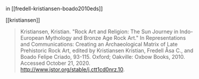 in [[fredell-kristiansen-boado2010eds]]

[[kristiansen]]

> Kristiansen, Kristian. "Rock Art and Religion: The Sun Journey in Indo-European Mythology and Bronze Age Rock Art." In Representations and Communications: Creating an Archaeological Matrix of Late Prehistoric Rock Art, edited by Kristiansen Kristian, Fredell Åsa C., and Boado Felipe Criado, 93-115. Oxford; Oakville: Oxbow Books, 2010. Accessed October 21, 2020. http://www.jstor.org/stable/j.ctt1cd0nrz.10.